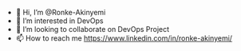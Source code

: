 - 👋 Hi, I’m @Ronke-Akinyemi
- 👀 I’m interested in DevOps
- 💞️ I’m looking to collaborate on DevOps Project
- 📫 How to reach me https://www.linkedin.com/in/ronke-akinyemi/

<!---
Ronke-Akinyemi/Ronke-Akinyemi is a ✨ special ✨ repository because its `README.md` (this file) appears on your GitHub profile.
You can click the Preview link to take a look at your changes.
--->
